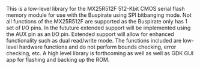 This is a low-level library for the MX25R512F 512-Kbit CMOS serial flash memory module for use with the Buspirate using SPI bitbanging mode.
Not all functions of the MX25R512F are supported as the Buspirate only has 1 set of I/O pins.
In the fututure extended support will be implemented using the AUX pin as an I/O pin.
Extended support will allow for enhanced functionality such as dual read/write mode.
The functions included are low-level hardware functions and do not perform bounds checking, error checking, etc.
A high level library is forthcoming as well as well as GDK GUI app for flashing and backing up the ROM.
